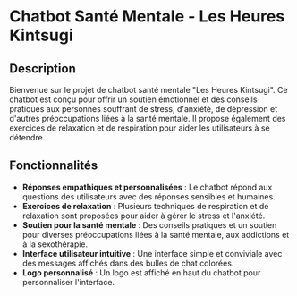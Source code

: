 # Chatbot Santé Mentale - Les Heures Kintsugi

## Description

Bienvenue sur le projet de chatbot santé mentale "Les Heures Kintsugi". Ce chatbot est conçu pour offrir un soutien émotionnel et des conseils pratiques aux personnes souffrant de stress, d'anxiété, de dépression et d'autres préoccupations liées à la santé mentale. Il propose également des exercices de relaxation et de respiration pour aider les utilisateurs à se détendre.

## Fonctionnalités

- **Réponses empathiques et personnalisées** : Le chatbot répond aux questions des utilisateurs avec des réponses sensibles et humaines.
- **Exercices de relaxation** : Plusieurs techniques de respiration et de relaxation sont proposées pour aider à gérer le stress et l'anxiété.
- **Soutien pour la santé mentale** : Des conseils pratiques et un soutien pour diverses préoccupations liées à la santé mentale, aux addictions et à la sexothérapie.
- **Interface utilisateur intuitive** : Une interface simple et conviviale avec des messages affichés dans des bulles de chat colorées.
- **Logo personnalisé** : Un logo est affiché en haut du chatbot pour personnaliser l'interface.



